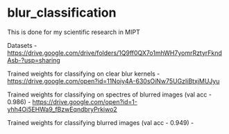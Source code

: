 # blur_classification
This is done for my scientific research in MIPT

Datasets - https://drive.google.com/drive/folders/1Q9ff0QX7o1mhWH7yomrRztyrFkndAsb-?usp=sharing

Trained weights for classifying on clear blur kernels - https://drive.google.com/open?id=11Noiy4A-630sOiNw75UGzIiBtxjMUJyu

Trained weights for classifying on spectres of blurred images (val acc - 0.986) - https://drive.google.com/open?id=1-yhh4Oi5EHWa9_fBzwEqndbryPrkiwo2

Trained weights for classifying blurred images (val acc - 0.949) - 
